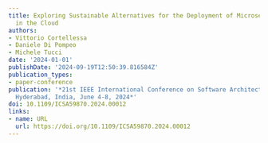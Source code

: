 ```yaml
---
title: Exploring Sustainable Alternatives for the Deployment of Microservices Architectures
  in the Cloud
authors:
- Vittorio Cortellessa
- Daniele Di Pompeo
- Michele Tucci
date: '2024-01-01'
publishDate: '2024-09-19T12:50:39.816584Z'
publication_types:
- paper-conference
publication: '*21st IEEE International Conference on Software Architecture, ICSA 2024,
  Hyderabad, India, June 4-8, 2024*'
doi: 10.1109/ICSA59870.2024.00012
links:
- name: URL
  url: https://doi.org/10.1109/ICSA59870.2024.00012
---
```

